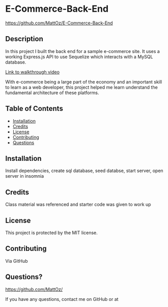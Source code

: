 # E-Commerce-Back-End
https://github.com/MattOz/E-Commerce-Back-End
## Description
In this project I built the back end for a sample e-commerce site. It uses a working Express.js API to use Sequelize which interacts with a MySQL database.

[Link to walkthrough video](https://drive.google.com/file/d/1896bWtghjvF4a3UbCLOKKME9b8Dlu-Xt/view)

With e-commerce being a large part of the economy and an important skill to learn as a web developer, this project helped me learn understand the fundamental architecture of these platforms.

## Table of Contents
- [Installation](#installation)
- [Credits](#credits)
- [License](#license)
- [Contributing](#contributing)
- [Questions](#questions)

## Installation
Install dependencies, create sql database, seed databse, start server, open server in insomnia
## Credits
Class material was referenced and starter code was given to work up
## License
This project is protected by the MIT license.
## Contributing
Via GitHub

## Questions?
https://github.com/MattOz/

If you have any questions, contact me on GitHub or at 
